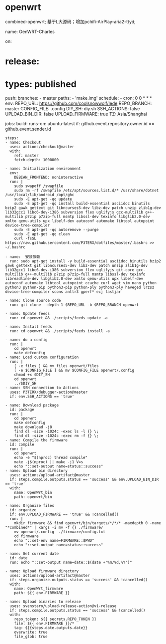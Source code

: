 # openwrt
combined-openwrt; 基于L大源码；增加pchifi-AirPlay-aria2-ttyd;

name: OenWRT-Charles

on:
#   release:
#     types: published
  push:
    branches:
      - master
    paths:
      - 'make.img'
  schedule:
    - cron: 0 0 * * *
env:
  REPO_URL: https://github.com/coolsnowwolf/lede
  REPO_BRANCH: master
  CONFIG_FILE: .config
  DIY_SH: diy.sh
  SSH_ACTIONS: false
  UPLOAD_BIN_DIR: false
  UPLOAD_FIRMWARE: true
  TZ: Asia/Shanghai

jobs:
  build:
    runs-on: ubuntu-latest
    if: github.event.repository.owner.id == github.event.sender.id

    steps:
    - name: Checkout
      uses: actions/checkout@master
      with:
        ref: master
        fetch-depth: 1000000

    - name: Initialization environment
      env:
        DEBIAN_FRONTEND: noninteractive
      run: |
        sudo swapoff /swapfile
        sudo rm -rf /swapfile /etc/apt/sources.list.d/* /usr/share/dotnet /usr/local/lib/android /opt/ghc
        sudo -E apt-get -qq update
        sudo -E apt-get -qq install build-essential asciidoc binutils bzip2 gawk gettext git libncurses5-dev libz-dev patch unzip zlib1g-dev lib32gcc1 libc6-dev-i386 subversion flex uglifyjs gcc-multilib g++-multilib p7zip p7zip-full msmtp libssl-dev texinfo libglib2.0-dev xmlto qemu-utils upx libelf-dev autoconf automake libtool autopoint device-tree-compiler
        sudo -E apt-get -qq autoremove --purge
        sudo -E apt-get -qq clean
        curl -fsSL https://raw.githubusercontent.com/P3TERX/dotfiles/master/.bashrc >> ~/.bashrc
        
    - name:  安装依赖
      run: sudo apt-get install -y build-essential asciidoc binutils bzip2 gawk gettext git libncurses5-dev libz-dev patch unzip zlib1g-dev lib32gcc1 libc6-dev-i386 subversion flex uglifyjs git-core gcc-multilib g++-multilib p7zip p7zip-full msmtp libssl-dev texinfo libreadline-dev libglib2.0-dev xmlto qemu-utils upx libelf-dev autoconf automake libtool autopoint ccache curl wget vim nano python python3 python-pip python3-pip python-ply python3-ply haveged lrzsz device-tree-compiler scons antlr3 gperf* ecj fastjar
        
    - name: Clone source code
      run: git clone --depth 1 $REPO_URL -b $REPO_BRANCH openwrt

    - name: Update feeds
      run: cd openwrt && ./scripts/feeds update -a

    - name: Install feeds
      run: cd openwrt && ./scripts/feeds install -a
    
    - name: do a config
      run: |
        cd openwrt
        make defconfig
    - name: Load custom configuration
      run: |
        [ -e files ] && mv files openwrt/files
        [ -e $CONFIG_FILE ] && mv $CONFIG_FILE openwrt/.config
        chmod +x $DIY_SH
        cd openwrt
        ../$DIY_SH
    - name: SSH connection to Actions
      uses: P3TERX/debugger-action@master
      if: env.SSH_ACTIONS == 'true'

    - name: Download package
      id: package
      run: |
        cd openwrt
        make defconfig
        make download -j8
        find dl -size -1024c -exec ls -l {} \;
        find dl -size -1024c -exec rm -f {} \;
    - name: Compile the firmware
      id: compile
      run: |
        cd openwrt
        echo -e "$(nproc) thread compile"
        make -j$(nproc) || make -j1 V=s
        echo "::set-output name=status::success"
    - name: Upload bin directory
      uses: actions/upload-artifact@master
      if: steps.compile.outputs.status == 'success' && env.UPLOAD_BIN_DIR == 'true'
      with:
        name: OpenWrt_bin
        path: openwrt/bin

    - name: Organize files
      id: organize
      if: env.UPLOAD_FIRMWARE == 'true' && !cancelled()
      run: |
        mkdir firmware && find openwrt/bin/targets/*/*/* -maxdepth 0 -name "*combined*" | xargs -i mv -f {} ./firmware/
        mv openwrt/.config  ./firmware/config.txt
        cd firmware
        echo "::set-env name=FIRMWARE::$PWD"
        echo "::set-output name=status::success"
        
    - name: Get current date
      id: date
      run: echo "::set-output name=date::$(date +'%m/%d,%Y')"
      
    - name: Upload firmware directory
      uses: actions/upload-artifact@master
      if: steps.organize.outputs.status == 'success' && !cancelled()
      with:
        name: OpenWrt_firmware
        path: ${{ env.FIRMWARE }}
        
    - name: Upload binaries to release
      uses: svenstaro/upload-release-action@v1-release
      if: steps.compile.outputs.status == 'success' && !cancelled()
      with:
        repo_token: ${{ secrets.REPO_TOKEN }}
        file: ${{ env.FIRMWARE }}/*
        tag: ${{steps.date.outputs.date}}
        overwrite: true
        file_glob: true
